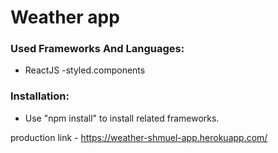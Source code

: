 
# Weather app

### Used Frameworks And Languages:
- ReactJS
-styled.components

### Installation:
- Use "npm install" to install related frameworks.

production link - https://weather-shmuel-app.herokuapp.com/
